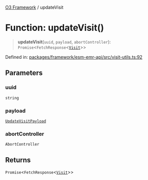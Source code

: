 [O3 Framework](../API.md) / updateVisit

# Function: updateVisit()

> **updateVisit**(`uuid`, `payload`, `abortController`): `Promise`\<`FetchResponse`\<[`Visit`](../interfaces/Visit.md)\>\>

Defined in: [packages/framework/esm-emr-api/src/visit-utils.ts:92](https://github.com/habeshabro/openmrs-esm-core/blob/main/packages/framework/esm-emr-api/src/visit-utils.ts#L92)

## Parameters

### uuid

`string`

### payload

[`UpdateVisitPayload`](../type-aliases/UpdateVisitPayload.md)

### abortController

`AbortController`

## Returns

`Promise`\<`FetchResponse`\<[`Visit`](../interfaces/Visit.md)\>\>
